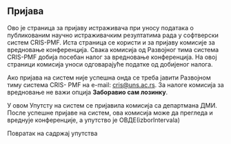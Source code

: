 ## Пријава

Ово је страница за пријаву истраживача при уносу података о публикованим научно
истраживачким резултатима рада у софтверски систем CRIS-PMF. Иста страница се користи
и за пријаву комисије за вредновање конференција. Свака комисија од Развојног тима
система CRIS-PMF добија посебан налог за вредновање конференција. На овој страници
комисија уноси одговарајуће податке од добијеног налога.


Ако пријава на систем није успешна онда се треба јавити Развојном тиму система CRIS-
PMF на e-mail: cris@uns.ac.rs. За налоге комисијa за вредновање не важи опција **Заборавио
сам лозинку**.

У овом Упутсту на систем се пријавила комисија са департмана ДМИ. После успешне
пријаве на систем, ова комисија може да прегледа и вреднује конференције, а упутство је
ОВДЕ(izborIntervala)

Повратак на садржај упутства
